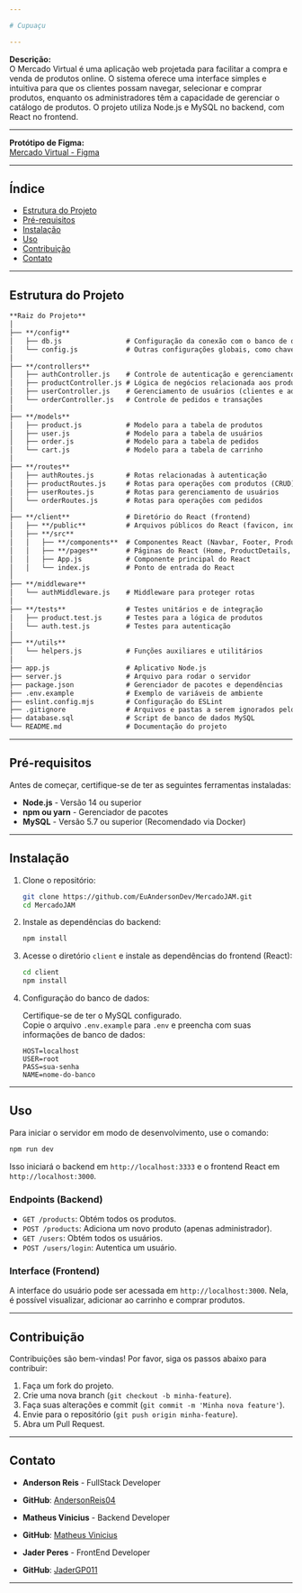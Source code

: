 ```yaml
---

# Cupuaçu

---
```


**Descrição:**  
O Mercado Virtual é uma aplicação web projetada para facilitar a compra e venda de produtos online. O sistema oferece uma interface simples e intuitiva para que os clientes possam navegar, selecionar e comprar produtos, enquanto os administradores têm a capacidade de gerenciar o catálogo de produtos. O projeto utiliza Node.js e MySQL no backend, com React no frontend.

---

**Protótipo de Figma:**  
[Mercado Virtual - Figma](https://www.figma.com/design/1VVoyva0P6yTUpIDtmL4oW/Mercado?node-id=0-1&t=Ws59tH6CeCzhe7s7-1)

---

## Índice

- [Estrutura do Projeto](#estrutura-do-projeto)
- [Pré-requisitos](#pré-requisitos)
- [Instalação](#instalação)
- [Uso](#uso)
- [Contribuição](#contribuição)
- [Contato](#contato)

---

## Estrutura do Projeto

```markdown
**Raiz do Projeto**
│  
├── **/config**  
│   ├── db.js                # Configuração da conexão com o banco de dados  
│   └── config.js            # Outras configurações globais, como chaves de API, etc.  
│  
├── **/controllers**  
│   ├── authController.js    # Controle de autenticação e gerenciamento de sessão  
│   ├── productController.js # Lógica de negócios relacionada aos produtos  
│   ├── userController.js    # Gerenciamento de usuários (clientes e administradores)  
│   └── orderController.js   # Controle de pedidos e transações  
│  
├── **/models**  
│   ├── product.js           # Modelo para a tabela de produtos  
│   ├── user.js              # Modelo para a tabela de usuários  
│   ├── order.js             # Modelo para a tabela de pedidos  
│   └── cart.js              # Modelo para a tabela de carrinho  
│  
├── **/routes**  
│   ├── authRoutes.js        # Rotas relacionadas à autenticação  
│   ├── productRoutes.js     # Rotas para operações com produtos (CRUD)  
│   ├── userRoutes.js        # Rotas para gerenciamento de usuários  
│   └── orderRoutes.js       # Rotas para operações com pedidos  
│  
├── **/client**              # Diretório do React (frontend)  
│   ├── **/public**          # Arquivos públicos do React (favicon, index.html, etc.)  
│   ├── **/src**  
│   │   ├── **/components**  # Componentes React (Navbar, Footer, ProductList, etc.)  
│   │   ├── **/pages**       # Páginas do React (Home, ProductDetails, Cart, etc.)  
│   │   ├── App.js           # Componente principal do React  
│   │   └── index.js         # Ponto de entrada do React  
│  
├── **/middleware**  
│   └── authMiddleware.js    # Middleware para proteger rotas  
│  
├── **/tests**               # Testes unitários e de integração  
│   ├── product.test.js      # Testes para a lógica de produtos  
│   └── auth.test.js         # Testes para autenticação  
│  
├── **/utils**  
│   └── helpers.js           # Funções auxiliares e utilitários  
│  
├── app.js                   # Aplicativo Node.js  
├── server.js                # Arquivo para rodar o servidor   
├── package.json             # Gerenciador de pacotes e dependências  
├── .env.example             # Exemplo de variáveis de ambiente  
├── eslint.config.mjs        # Configuração do ESLint  
├── .gitignore               # Arquivos e pastas a serem ignorados pelo git  
├── database.sql             # Script de banco de dados MySQL  
└── README.md                # Documentação do projeto  
```

---

## Pré-requisitos

Antes de começar, certifique-se de ter as seguintes ferramentas instaladas:

- **Node.js** - Versão 14 ou superior
- **npm ou yarn** - Gerenciador de pacotes
- **MySQL** - Versão 5.7 ou superior (Recomendado via Docker)

---

## Instalação

1. Clone o repositório:

    ```bash
    git clone https://github.com/EuAndersonDev/MercadoJAM.git
    cd MercadoJAM
    ```

2. Instale as dependências do backend:

    ```bash
    npm install
    ```

3. Acesse o diretório `client` e instale as dependências do frontend (React):

    ```bash
    cd client
    npm install
    ```

4. Configuração do banco de dados:

    Certifique-se de ter o MySQL configurado.  
    Copie o arquivo `.env.example` para `.env` e preencha com suas informações de banco de dados:

    ```plaintext
    HOST=localhost
    USER=root
    PASS=sua-senha
    NAME=nome-do-banco
    ```

---

## Uso

Para iniciar o servidor em modo de desenvolvimento, use o comando:

```bash
npm run dev
```

Isso iniciará o backend em `http://localhost:3333` e o frontend React em `http://localhost:3000`.

### Endpoints (Backend)

- `GET /products`: Obtém todos os produtos.
- `POST /products`: Adiciona um novo produto (apenas administrador).
- `GET /users`: Obtém todos os usuários.
- `POST /users/login`: Autentica um usuário.

### Interface (Frontend)

A interface do usuário pode ser acessada em `http://localhost:3000`. Nela, é possível visualizar, adicionar ao carrinho e comprar produtos.

---

## Contribuição

Contribuições são bem-vindas! Por favor, siga os passos abaixo para contribuir:

1. Faça um fork do projeto.
2. Crie uma nova branch (`git checkout -b minha-feature`).
3. Faça suas alterações e commit (`git commit -m 'Minha nova feature'`).
4. Envie para o repositório (`git push origin minha-feature`).
5. Abra um Pull Request.

---

## Contato

- **Anderson Reis** - FullStack Developer
- **GitHub**: [AndersonReis04](https://github.com/EuAndersonDev)
  
- **Matheus Vinicius** - Backend Developer
- **GitHub**: [Matheus Vinicius](https://github.com/matheusviniciusbrito)
  
- **Jader Peres** - FrontEnd Developer
- **GitHub**: [JaderGP011](https://github.com/JaderGP011)

---
